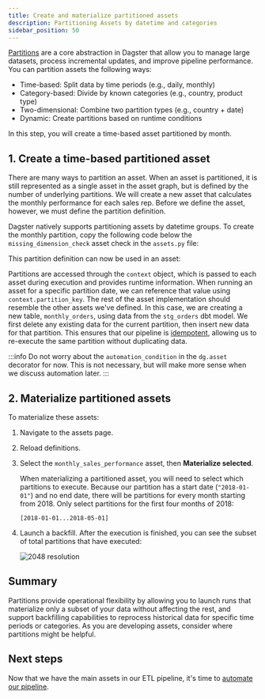 ```yaml
---
title: Create and materialize partitioned assets
description: Partitioning Assets by datetime and categories
sidebar_position: 50
---
```


[Partitions](/guides/build/partitions-and-backfills/partitioning-assets) are a core abstraction in Dagster that allow you to manage large datasets, process incremental updates, and improve pipeline performance. You can partition assets the following ways:

- Time-based: Split data by time periods (e.g., daily, monthly)
- Category-based: Divide by known categories (e.g., country, product type)
- Two-dimensional: Combine two partition types (e.g., country + date)
- Dynamic: Create partitions based on runtime conditions

In this step, you will create a time-based asset partitioned by month.

## 1. Create a time-based partitioned asset

There are many ways to partition an asset. When an asset is partitioned, it is still represented as a single asset in the asset graph, but is defined by the number of underlying partitions. We will create a new asset that calculates the monthly performance for each sales rep. Before we define the asset, however, we must define the partition definition.

Dagster natively supports partitioning assets by datetime groups. To create the monthly partition, copy the following code below the `missing_dimension_check` asset check in the `assets.py` file:

<CodeExample
  path="docs_projects/project_etl_tutorial/src/etl_tutorial/defs/assets.py"
  language="python"
  startAfter="start_monthly_partition"
  endBefore="end_monthly_partition"
  title="src/etl_tutorial/defs/assets.py"
/>

This partition definition can now be used in an asset:

<CodeExample
  path="docs_projects/project_etl_tutorial/src/etl_tutorial/defs/assets.py"
  language="python"
  startAfter="start_monthly_sales_performance_asset"
  endBefore="end_monthly_sales_performance_asset"
  title="src/etl_tutorial/defs/assets.py"
/>

Partitions are accessed through the `context` object, which is passed to each asset during execution and provides runtime information. When running an asset for a specific partition date, we can reference that value using `context.partition_key`. The rest of the asset implementation should resemble the other assets we've defined. In this case, we are creating a new table, `monthly_orders`, using data from the `stg_orders` dbt model. We first delete any existing data for the current partition, then insert new data for that partition. This ensures that our pipeline is [idempotent](https://en.wikipedia.org/wiki/Idempotence), allowing us to re-execute the same partition without duplicating data.

:::info
Do not worry about the `automation_condition` in the `dg.asset` decorator for now. This is not necessary, but will make more sense when we discuss automation later.
:::

## 2. Materialize partitioned assets

To materialize these assets:

1. Navigate to the assets page.
2. Reload definitions.
3. Select the `monthly_sales_performance` asset, then **Materialize selected**.

   When materializing a partitioned asset, you will need to select which partitions to execute. Because our partition has a start date (`"2018-01-01"`) and no end date, there will be partitions for every month starting from 2018. Only select partitions for the first four months of 2018:

   ```
   [2018-01-01...2018-05-01]
   ```

4. Launch a backfill. After the execution is finished, you can see the subset of total partitions that have executed:

   ![2048 resolution](/images/tutorial/etl-tutorial/asset-partition-execution.png)

## Summary

Partitions provide operational flexibility by allowing you to launch runs that materialize only a subset of your data without affecting the rest, and support backfilling capabilities to reprocess historical data for specific time periods or categories. As you are developing assets, consider where partitions might be helpful.

## Next steps

Now that we have the main assets in our ETL pipeline, it's time to [automate our pipeline](/examples/full-pipelines/etl-pipeline/automate-your-pipeline).
